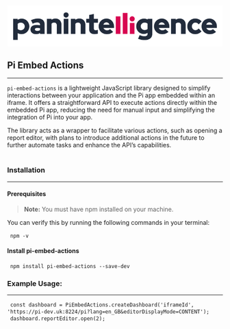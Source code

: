 ![Logo Image](./static/logo.png)

## Pi Embed Actions

-----------------

`pi-embed-actions` is a lightweight JavaScript library designed to simplify interactions between your application and the Pi app embedded within an iframe. It offers a straightforward API to execute actions directly within the embedded Pi app, reducing the need for manual input and simplifying the integration of 
Pi into your app.

The library acts as a wrapper to facilitate various actions, such as opening a report editor, with plans to introduce additional actions in the future to further automate tasks and enhance the API’s capabilities.
<br>
<br>

### Installation

-----------------

#### Prerequisites

> **Note:** You must have npm installed on your machine.

You can verify this by running the following commands in your terminal:

```shell
 npm -v
```

#### Install pi-embed-actions

```shell
 npm install pi-embed-actions --save-dev
```



### Example Usage:

-----------------

```shell
 const dashboard = PiEmbedActions.createDashboard('iframeId', 'https://pi-dev.uk:8224/pi?lang=en_GB&editorDisplayMode=CONTENT');
 dashboard.reportEditor.open(2);
```

